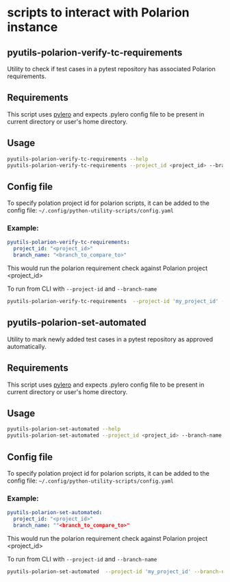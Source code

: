 # scripts to interact with Polarion instance

## pyutils-polarion-verify-tc-requirements
Utility to check if test cases in a pytest repository has associated Polarion requirements.

## Requirements
This script uses [pylero](https://github.com/RedHatQE/pylero) and expects .pylero config file to be present in current directory or user's home directory.

## Usage
```bash
pyutils-polarion-verify-tc-requirements --help
pyutils-polarion-verify-tc-requirements --project_id <project_id> --branch-name <branch_to_compare_to>
```

## Config file
To specify polation project id for polarion scripts, it can be added to the config file:
`~/.config/python-utility-scripts/config.yaml`


### Example:

```yaml
pyutils-polarion-verify-tc-requirements:
  project_id: "<project_id>"
  branch_name: "<branch_to_compare_to>"
```
This would run the polarion requirement check against Polarion project <project_id>

To run from CLI with `--project-id` and `--branch-name`

```bash
pyutils-polarion-verify-tc-requirements  --project-id 'my_project_id' --branch-name "origin/main"
```


## pyutils-polarion-set-automated
Utility to mark newly added test cases in a pytest repository as approved automatically.

## Requirements
This script uses [pylero](https://github.com/RedHatQE/pylero) and expects .pylero config file to be present in current directory or user's home directory.

## Usage
```bash
pyutils-polarion-set-automated --help
pyutils-polarion-set-automated --project_id <project_id> --branch-name <branch_to_compare_to>
```

## Config file
To specify polation project id for polarion scripts, it can be added to the config file:
`~/.config/python-utility-scripts/config.yaml`


### Example:

```yaml
pyutils-polarion-set-automated:
  project_id: "<project_id>"
  branch_name: ""<branch_to_compare_to>"
```
This would run the polarion requirement check against Polarion project <project_id>

To run from CLI with `--project-id` and `--branch-name`

```bash
pyutils-polarion-set-automated  --project-id 'my_project_id' --branch-name "origin/main"
```
